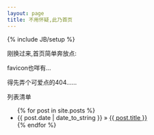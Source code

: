 ```yaml
---
layout: page
title: 不用怀疑,此乃首页
---
```

{% include JB/setup %}

    
刚换过来,首页简单奔放点:

<p>favicon也咩有...</p>
<p>得先弄个可爱点的404......</p>
<p>列表清单</p>
<ul class="posts">
  {% for post in site.posts %}
    <li><span>{{ post.date | date_to_string }}</span> &raquo; <a href="{{ BASE_PATH }}{{ post.url }}">{{ post.title }}</a></li>
  {% endfor %}
</ul>
